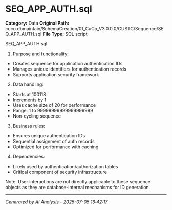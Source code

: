 # SEQ_APP_AUTH.sql

**Category:** Data
**Original Path:** cuco.dbmaintain/SchemaCreation/01_CuCo_V3.0.0.0/CUSTC/Sequence/SEQ_APP_AUTH.sql
**File Type:** SQL script

SEQ_APP_AUTH.sql
1. Purpose and functionality:
- Creates sequence for application authentication IDs
- Manages unique identifiers for authentication records
- Supports application security framework

2. Data handling:
- Starts at 100118
- Increments by 1
- Uses cache size of 20 for performance
- Range: 1 to 99999999999999999999
- Non-cycling sequence

3. Business rules:
- Ensures unique authentication IDs
- Sequential assignment of auth records
- Optimized for performance with caching

4. Dependencies:
- Likely used by authentication/authorization tables
- Critical component of security infrastructure

Note: User interactions are not directly applicable to these sequence objects as they are database-internal mechanisms for ID generation.

---
*Generated by AI Analysis - 2025-07-05 16:42:17*
